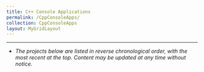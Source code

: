```yaml
---
title: C++ Console Applications
permalink: /CppConsoleApps/
collection: CppConsoleApps
layout: MyGridLayout
---
```

---
- *The projects below are listed in reverse chronological order, with the most recent at the top. Content may be updated at any time without notice.*
